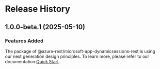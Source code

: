 # Release History
    
## 1.0.0-beta.1 (2025-05-10)

### Features Added

The package of @azure-rest/microsoft-app-dynamicsessions-rest is using our next generation design principles. To learn more, please refer to our documentation [Quick Start](https://aka.ms/azsdk/js/mgmt/quickstart).
